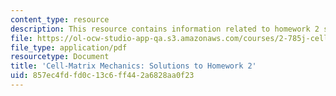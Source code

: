 ```yaml
---
content_type: resource
description: This resource contains information related to homework 2 solution.
file: https://ol-ocw-studio-app-qa.s3.amazonaws.com/courses/2-785j-cell-matrix-mechanics-fall-2014/857ec4fdfd0c13c6ff442a6828aa0f23_MIT2_785JF14_Homework_2_Sol.pdf
file_type: application/pdf
resourcetype: Document
title: 'Cell-Matrix Mechanics: Solutions to Homework 2'
uid: 857ec4fd-fd0c-13c6-ff44-2a6828aa0f23
---
```

